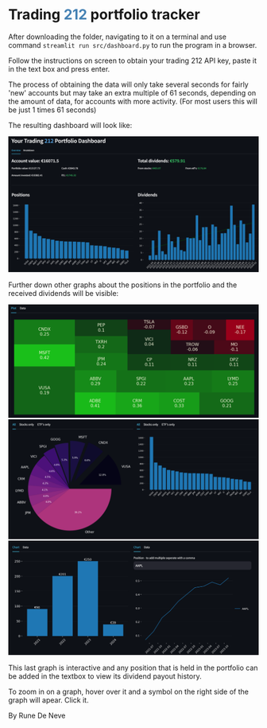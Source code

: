 # Trading <span style="color:SteelBlue"> 212 </span> portfolio tracker

After downloading the folder, navigating to it on a terminal and use command `streamlit run src/dashboard.py` to run the program in a browser.

Follow the instructions on screen to obtain your trading 212 API key, paste it in the text box and press enter. 

The process of obtaining the data will only take several seconds for fairly 'new' accounts but may take an extra multiple of 61 seconds, depending on the amount of data, for accounts with more activity. (For most users this will be just 1 times 61 seconds)

The resulting dashboard will look like:

![Dashboard](/images/example_dashboard_part1.png)

Further down other graphs about the positions in the portfolio and the received dividends will be visible:

![Dashboard](/images/example_dashboard_part2.png)
![Dashboard](/images/example_dashboard_part3.png)
![Dashboard](/images/example_dashboard_part4.png)

This last graph is interactive and any position that is held in the portfolio can be added in the textbox to view its dividend payout history.

To zoom in on a graph, hover over it and a symbol on the right side of the graph will apear. Click it.

By Rune De Neve

